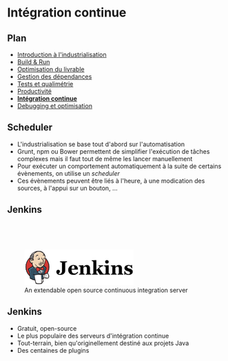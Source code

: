 # Intégration continue

<!-- .slide: data-background="zenika/images/title-background.png" -->



## Plan

<!-- .slide: class="toc" -->

- [Introduction à l'industrialisation](#/1)
- [Build & Run](#/2)
- [Optimisation du livrable](#/3)
- [Gestion des dépendances](#/4)
- [Tests et qualimétrie](#/5)
- [Productivité](#/6)
- **[Intégration continue](#/7)**
- [Debugging et optimisation](#/8)



## Scheduler

- L'industrialisation se base tout d'abord sur l'automatisation
- Grunt, npm ou Bower permettent de simplifier l'exécution de tâches complexes mais il faut tout de même les lancer manuellement
- Pour exécuter un comportement automatiquement à la suite de certains évènements, on utilise un *scheduler*
- Ces évènements peuvent être liés à l'heure, à une modication des sources, à l'appui sur un bouton, ...



## Jenkins

<figure>
    <img src="assets/images/jenkins-logo.png" alt="Jenkins logo"  width="60%" style="margin-top: 15%;"/>
    <figcaption>An extendable open source continuous integration server</figcaption>
</figure>



## Jenkins

- Gratuit, open-source
- Le plus populaire des serveurs d'intégration continue
- Tout-terrain, bien qu'originellement destiné aux projets Java
- Des centaines de plugins



##